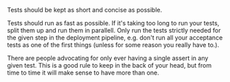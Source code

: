 Tests should be kept as short and concise as possible.

Tests should run as fast as possible. If it's taking too long to run your tests, split them up and run them in parallell. Only run the tests strictly needed for the given step in the deployment pipeline, e.g. don't run all your acceptance tests as one of the first things (unless for some reason you really have to.).

There are people advocating for only ever having a single assert in any given test. This is a good rule to keep in the back of your head, but from time to time it will make sense to have more than one.
